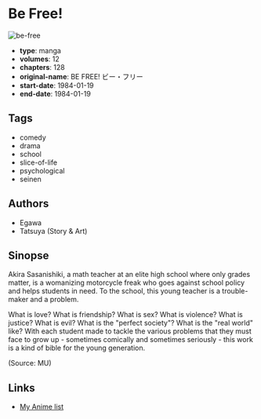 # Be Free!

![be-free](https://cdn.myanimelist.net/images/manga/4/76293.jpg)

-   **type**: manga
-   **volumes**: 12
-   **chapters**: 128
-   **original-name**: BE FREE! ビー・フリー
-   **start-date**: 1984-01-19
-   **end-date**: 1984-01-19

## Tags

-   comedy
-   drama
-   school
-   slice-of-life
-   psychological
-   seinen

## Authors

-   Egawa
-   Tatsuya (Story & Art)

## Sinopse

Akira Sasanishiki, a math teacher at an elite high school where only grades matter, is a womanizing motorcycle freak who goes against school policy and helps students in need. To the school, this young teacher is a trouble-maker and a problem.

What is love? What is friendship? What is sex? What is violence? What is justice? What is evil? What is the "perfect society"? What is the "real world" like? With each student made to tackle the various problems that they must face to grow up - sometimes comically and sometimes seriously - this work is a kind of bible for the young generation.

(Source: MU)

## Links

-   [My Anime list](https://myanimelist.net/manga/13601/Be_Free)
